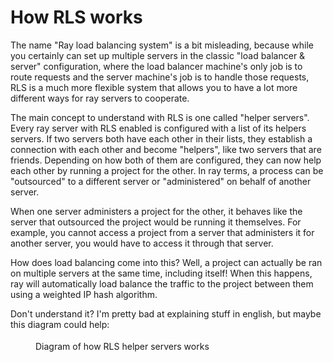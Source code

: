 # How RLS works

The name "Ray load balancing system" is a bit misleading, because while you certainly can set up multiple servers in the classic "load balancer & server" configuration, where the load balancer machine's only job is to route requests and the server machine's job is to handle those requests, RLS is a much more flexible system that allows you to have a lot more different ways for ray servers to cooperate.

The main concept to understand with RLS is one called "helper servers". Every ray server with RLS enabled is configured with a list of its helpers servers. If two servers both have each other in their lists, they establish a connection with each other and become "helpers", like two servers that are friends. Depending on how both of them are configured, they can now help each other by running a project for the other. In ray terms, a process can be "outsourced" to a different server or "administered" on behalf of another server.&#x20;

When one server administers a project for the other, it behaves like the server that outsourced the project would be running it themselves. For example, you cannot access a project from a server that administers it for another server, you would have to access it through that server.

How does load balancing come into this? Well, a project can actually be ran on multiple servers at the same time, including itself! When this happens, ray will automatically load balance the traffic to the project between them using a weighted IP hash algorithm.

Don't understand it? I'm pretty bad at explaining stuff in english, but maybe this diagram could help:

<figure style="width: max-content;"><img src="./arch.avif" alt=""><figcaption style="text-align: center; margin-top: 0.25rem;">Diagram of how RLS helper servers works</figcaption></figure>
